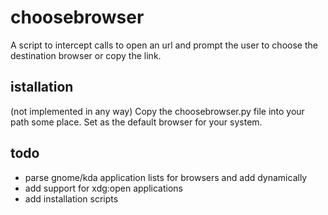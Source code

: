 # choosebrowser
A script to intercept calls to open an url and prompt the user to choose the destination browser or copy the link.

## istallation 
(not implemented in any way)
Copy the choosebrowser.py file into your path some place. Set as the default browser for your system.

## todo

* parse gnome/kda application lists for browsers and add dynamically
* add support for xdg:open applications
* add installation scripts
